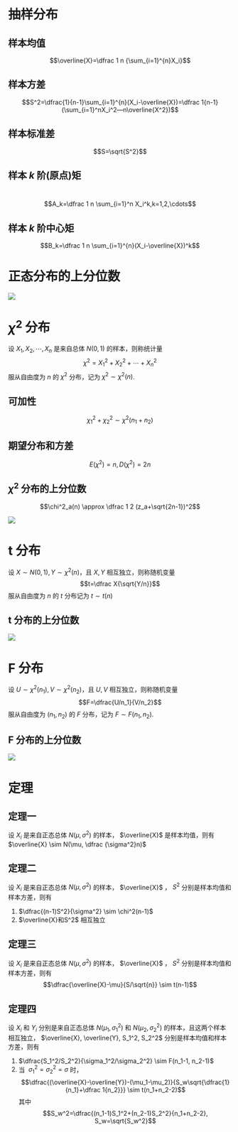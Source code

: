 
# 抽样分布

## 样本均值

$$\overline{X}=\dfrac 1 n {\sum_{i=1}^{n}X_i}$$

## 样本方差


$$S^2=\dfrac{1}{n-1}\sum_{i=1}^{n}(X_i-\overline{X})=\dfrac 1{n-1}(\sum_{i=1}^nX_i^2—n\overline{X^2})$$

## 样本标准差

$$S=\sqrt{S^2}$$

## 样本 $k$ 阶(原点)矩

 $$A_k=\dfrac 1 n \sum_{i=1}^n X_i^k,k=1,2,\cdots$$
## 样本 $k$ 阶中心矩

$$B_k=\dfrac 1 n \sum_{i=1}^{n}(X_i-\overline{X})^k$$

# 正态分布的上分位数

![](概率论与数理统计/files/Pasted%20image%2020231228135822.png)

# $\chi^2$ 分布

设 $X_1, X_2, \cdots, X_n$ 是来自总体 $N(0,1)$ 的样本，则称统计量 $$\chi^2=X_1^2+X_2^2+\cdots+X_n^2$$ 服从自由度为 $n$ 的 $\chi^2$ 分布，记为 $\chi^2 \sim \chi^2(n)$.

## 可加性

$$\chi_1^2+\chi_2^2 \sim \chi^2(n_1+n_2)$$

## 期望分布和方差

$$E(\chi^2)=n, D(\chi^2)=2n$$

## $\chi^2$ 分布的上分位数

$$\chi^2_a(n) \approx \dfrac 1 2 (z_a+\sqrt{2n-1})^2$$

![](概率论与数理统计/files/Pasted%20image%2020231226141054.png)

# t 分布

设 $X \sim N(0,1), Y \sim \chi^2(n)$，且 $X, Y$ 相互独立，则称随机变量 $$t=\dfrac X{\sqrt{Y/n}}$$ 服从自由度为 $n$ 的 $t$ 分布记为 $t \sim t(n)$

## t 分布的上分位数

![](概率论与数理统计/files/Pasted%20image%2020231226142659.png)
# F 分布

设 $U \sim \chi^2(n_1), V \sim \chi^2(n_2)$，且 $U,V$ 相互独立，则称随机变量 $$F=\dfrac{U/n_1}{V/n_2}$$ 服从自由度为 $(n_1, n_2)$ 的 $F$ 分布，记为 $F \sim F(n_1, n_2)$.

## F 分布的上分位数

![](概率论与数理统计/files/Pasted%20image%2020231226143443.png)
# 定理

## 定理一

设 $X_i$ 是来自正态总体 $N(\mu,\sigma^2)$ 的样本， $\overline{X}$ 是样本均值，则有 $\overline{X} \sim N(\mu, \dfrac {\sigma^2}n)$

## 定理二

设 $X_i$ 是来自正态总体 $N(\mu,\sigma^2)$ 的样本， $\overline{X}$ ， $S^2$ 分别是样本均值和样本方差，则有

1. $\dfrac{(n-1)S^2}{\sigma^2} \sim \chi^2(n-1)$ 
2. $\overline{X}和S^2$ 相互独立

## 定理三

设 $X_i$ 是来自正态总体 $N(\mu,\sigma^2)$ 的样本， $\overline{X}$ ， $S^2$ 分别是样本均值和样本方差，则有 $$\dfrac{\overline{X}-\mu}{S/\sqrt{n}} \sim t(n-1)$$
## 定理四

设 $X_i$ 和 $Y_i$ 分别是来自正态总体 $N(\mu_1,\sigma_1^2)$ 和 $N(\mu_2, \sigma_2^2)$  的样本，且这两个样本相互独立， $\overline{X}, \overline{Y}, S_1^2, S_2^2$ 分别是样本均值和样本方差，则有

1. $\dfrac{S_1^2/S_2^2}{\sigma_1^2/\sigma_2^2} \sim F(n_1-1, n_2-1)$
2. 当  $\sigma_1^2=\sigma_2^2=\sigma$  时， $$\dfrac{(\overline{X}-\overline{Y})-(\mu_1-\mu_2)}{S_w\sqrt{\dfrac{1}{n_1}+\dfrac 1{n_2}}} \sim t(n_1+n_2-2)$$ 其中 $$S_w^2=\dfrac{(n_1-1)S_1^2+(n_2-1)S_2^2}{n_1+n_2-2}, S_w=\sqrt{S_w^2}$$
